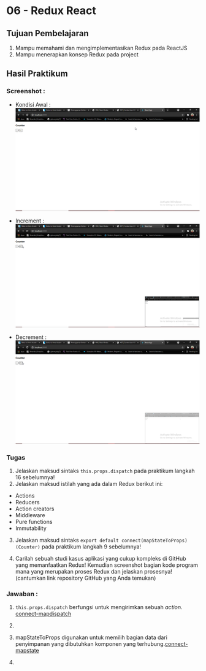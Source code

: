 # 06 - Redux React

## Tujuan Pembelajaran

1. Mampu memahami dan mengimplementasikan Redux pada ReactJS
2. Mampu menerapkan konsep Redux pada project


## Hasil Praktikum

### Screenshot :

- Kondisi Awal :
![bagian 1](img/ss-1.png)

- Increment :
![bagian 3](img/ss-3.png)

- Decrement :
![bagian 2](img/ss-2.png)

### Tugas

1. Jelaskan maksud sintaks `this.props.dispatch` pada praktikum langkah 16 sebelumnya!
2. Jelaskan maksud istilah yang ada dalam Redux berikut ini:

- Actions
- Reducers
- Action creators
- Middleware
- Pure functions
- Immutability

3. Jelaskan maksud sintaks `export default connect(mapStateToProps)(Counter)` pada praktikum langkah 9 sebelumnya!

4. Carilah sebuah studi kasus aplikasi yang cukup kompleks di GitHub yang memanfaatkan Redux! Kemudian screenshot bagian kode program mana yang merupakan proses Redux dan jelaskan prosesnya! (cantumkan link repository GitHub yang Anda temukan)

### Jawaban :
1. `this.props.dispatch` berfungsi untuk mengirimkan sebuah _action_. [connect-mapdispatch](https://react-redux.js.org/using-react-redux/connect-mapdispatch)

2. 

3. mapStateToProps digunakan untuk memilih bagian data dari penyimpanan yang dibutuhkan komponen yang terhubung.[connect-mapstate](https://react-redux.js.org/using-react-redux/connect-mapstate)

4. 